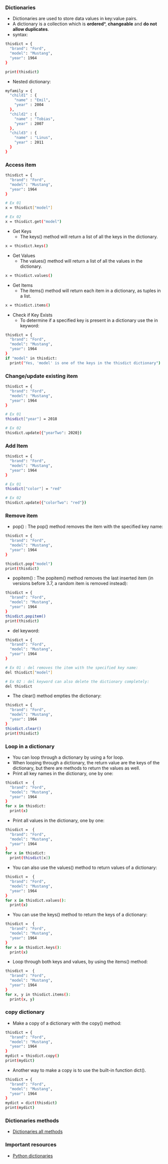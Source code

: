### Dictionaries
* Dictionaries are used to store data values in key:value pairs.
* A dictionary is a collection which is **ordered***, **changeable** and **do not allow duplicates**.
* syntax:
```bash
thisdict = {
  "brand": "Ford",
  "model": "Mustang",
  "year": 1964
}

print(thisdict) 
```
* Nested dictionary:
```bash
myfamily = {
  "child1" : {
    "name" : "Emil",
    "year" : 2004
  },
  "child2" : {
    "name" : "Tobias",
    "year" : 2007
  },
  "child3" : {
    "name" : "Linus",
    "year" : 2011
  }
} 
```

### Access item
```bash
thisdict = {
  "brand": "Ford",
  "model": "Mustang",
  "year": 1964
}

# Ex 01
x = thisdict["model"]

# Ex 02
x = thisdict.get("model")
```
* Get Keys
  * The keys() method will return a list of all the keys in the dictionary.
```bash
x = thisdict.keys() 
```

* Get Values
  * The values() method will return a list of all the values in the dictionary.
```bash
x = thisdict.values() 
```

* Get Items
  * The items() method will return each item in a dictionary, as tuples in a list.
```bash
x = thisdict.items() 
```

* Check if Key Exists
  * To determine if a specified key is present in a dictionary use the in keyword:
```bash
thisdict = {
  "brand": "Ford",
  "model": "Mustang",
  "year": 1964
}
if "model" in thisdict:
  print("Yes, 'model' is one of the keys in the thisdict dictionary") 
```

### Change/update existing item
```bash
thisdict = {
  "brand": "Ford",
  "model": "Mustang",
  "year": 1964
}

# Ex 01
thisdict["year"] = 2018

# Ex 02
thisdict.update({"yearTwo": 2020})

```

### Add Item
```bash
thisdict = {
  "brand": "Ford",
  "model": "Mustang",
  "year": 1964
}

# Ex 01
thisdict["color"] = "red"

# Ex 02
thisdict.update({"colorTwo": "red"})
```

### Remove item
* pop() : The pop() method removes the item with the specified key name:
```bash
thisdict = {
  "brand": "Ford",
  "model": "Mustang",
  "year": 1964
}

thisdict.pop("model")
print(thisdict) 
```

* popitem() : The popitem() method removes the last inserted item (in versions before 3.7, a random item is removed instead):
```bash
thisdict = {
  "brand": "Ford",
  "model": "Mustang",
  "year": 1964
}
thisdict.popitem()
print(thisdict) 
```

* del keyword:
```bash
thisdict = {
  "brand": "Ford",
  "model": "Mustang",
  "year": 1964
}

# Ex 01 : del removes the item with the specified key name:
del thisdict["model"]

# Ex 02 : del keyword can also delete the dictionary completely:
del thisdict
```

* The clear() method empties the dictionary:
```bash
thisdict = {
  "brand": "Ford",
  "model": "Mustang",
  "year": 1964
}
thisdict.clear()
print(thisdict) 
```

### Loop in a dictionary
* You can loop through a dictionary by using a for loop.
* When looping through a dictionary, the return value are the keys of the dictionary, but there are methods to return the values as well.
* Print all key names in the dictionary, one by one:
```bash
thisdict =	{
  "brand": "Ford",
  "model": "Mustang",
  "year": 1964
}
for x in thisdict:
  print(x)
```

* Print all values in the dictionary, one by one:
```bash
thisdict =	{
  "brand": "Ford",
  "model": "Mustang",
  "year": 1964
}
for x in thisdict:
  print(thisdict[x]) 
```

* You can also use the values() method to return values of a dictionary:
```bash
thisdict =	{
  "brand": "Ford",
  "model": "Mustang",
  "year": 1964
}
for x in thisdict.values():
  print(x)
```

* You can use the keys() method to return the keys of a dictionary:
```bash
thisdict =	{
  "brand": "Ford",
  "model": "Mustang",
  "year": 1964
}
for x in thisdict.keys():
  print(x) 
```
* Loop through both keys and values, by using the items() method:
```bash
thisdict =	{
  "brand": "Ford",
  "model": "Mustang",
  "year": 1964
}
for x, y in thisdict.items():
  print(x, y) 
```

### copy dictionary
* Make a copy of a dictionary with the copy() method:
```bash
thisdict = {
  "brand": "Ford",
  "model": "Mustang",
  "year": 1964
}
mydict = thisdict.copy()
print(mydict) 
```

* Another way to make a copy is to use the built-in function dict().
```bash
thisdict = {
  "brand": "Ford",
  "model": "Mustang",
  "year": 1964
}
mydict = dict(thisdict)
print(mydict) 
```

### Dictionaries methods
* [Dictionaries all methods]("https://www.w3schools.com/python/python_dictionaries_methods.asp")

### Important resources
* [Python dictionaries]("https://www.w3schools.com/python/python_dictionaries.asp")